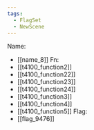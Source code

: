 ```yaml
---
tags:
  - FlagSet
  - NewScene
---
```

Name:
- [[name_8]]
Fn:
- [[t4100_function2]]
- [[t4100_function22]]
- [[t4100_function23]]
- [[t4100_function24]]
- [[t4100_function3]]
- [[t4100_function4]]
- [[t4100_function5]]
Flag:
- [[flag_9476]]
